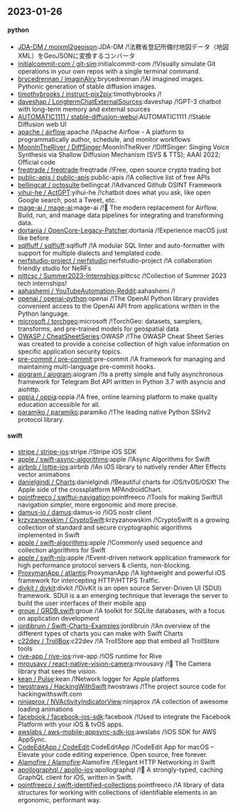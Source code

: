 ## 2023-01-26

#### python
* [JDA-DM / mojxml2geojson](https://github.com/JDA-DM/mojxml2geojson):JDA-DM /!法務省登記所備付地図データ（地図XML）をGeoJSONに変換するコンバータ
* [initialcommit-com / git-sim](https://github.com/initialcommit-com/git-sim):initialcommit-com /!Visually simulate Git operations in your own repos with a single terminal command.
* [brycedrennan / imaginAIry](https://github.com/brycedrennan/imaginAIry):brycedrennan /!AI imagined images. Pythonic generation of stable diffusion images.
* [timothybrooks / instruct-pix2pix](https://github.com/timothybrooks/instruct-pix2pix):timothybrooks /!
* [daveshap / LongtermChatExternalSources](https://github.com/daveshap/LongtermChatExternalSources):daveshap /!GPT-3 chatbot with long-term memory and external sources
* [AUTOMATIC1111 / stable-diffusion-webui](https://github.com/AUTOMATIC1111/stable-diffusion-webui):AUTOMATIC1111 /!Stable Diffusion web UI
* [apache / airflow](https://github.com/apache/airflow):apache /!Apache Airflow - A platform to programmatically author, schedule, and monitor workflows
* [MoonInTheRiver / DiffSinger](https://github.com/MoonInTheRiver/DiffSinger):MoonInTheRiver /!DiffSinger: Singing Voice Synthesis via Shallow Diffusion Mechanism (SVS & TTS); AAAI 2022; Official code
* [freqtrade / freqtrade](https://github.com/freqtrade/freqtrade):freqtrade /!Free, open source crypto trading bot
* [public-apis / public-apis](https://github.com/public-apis/public-apis):public-apis /!A collective list of free APIs
* [bellingcat / octosuite](https://github.com/bellingcat/octosuite):bellingcat /!Advanced Github OSINT Framework
* [yihui-he / ActGPT](https://github.com/yihui-he/ActGPT):yihui-he /!chatbot does what you ask, like open Google search, post a Tweet, etc.
* [mage-ai / mage-ai](https://github.com/mage-ai/mage-ai):mage-ai /!🧙
The modern replacement for Airflow. Build, run, and manage data pipelines for integrating and transforming data.
* [dortania / OpenCore-Legacy-Patcher](https://github.com/dortania/OpenCore-Legacy-Patcher):dortania /!Experience macOS just like before
* [sqlfluff / sqlfluff](https://github.com/sqlfluff/sqlfluff):sqlfluff /!A modular SQL linter and auto-formatter with support for multiple dialects and templated code.
* [nerfstudio-project / nerfstudio](https://github.com/nerfstudio-project/nerfstudio):nerfstudio-project /!A collaboration friendly studio for NeRFs
* [pittcsc / Summer2023-Internships](https://github.com/pittcsc/Summer2023-Internships):pittcsc /!Collection of Summer 2023 tech internships!
* [aahashemi / YouTubeAutomation-Reddit](https://github.com/aahashemi/YouTubeAutomation-Reddit):aahashemi /!
* [openai / openai-python](https://github.com/openai/openai-python):openai /!The OpenAI Python library provides convenient access to the OpenAI API from applications written in the Python language.
* [microsoft / torchgeo](https://github.com/microsoft/torchgeo):microsoft /!TorchGeo: datasets, samplers, transforms, and pre-trained models for geospatial data
* [OWASP / CheatSheetSeries](https://github.com/OWASP/CheatSheetSeries):OWASP /!The OWASP Cheat Sheet Series was created to provide a concise collection of high value information on specific application security topics.
* [pre-commit / pre-commit](https://github.com/pre-commit/pre-commit):pre-commit /!A framework for managing and maintaining multi-language pre-commit hooks.
* [aiogram / aiogram](https://github.com/aiogram/aiogram):aiogram /!Is a pretty simple and fully asynchronous framework for Telegram Bot API written in Python 3.7 with asyncio and aiohttp.
* [oppia / oppia](https://github.com/oppia/oppia):oppia /!A free, online learning platform to make quality education accessible for all.
* [paramiko / paramiko](https://github.com/paramiko/paramiko):paramiko /!The leading native Python SSHv2 protocol library.

#### swift
* [stripe / stripe-ios](https://github.com/stripe/stripe-ios):stripe /!Stripe iOS SDK
* [apple / swift-async-algorithms](https://github.com/apple/swift-async-algorithms):apple /!Async Algorithms for Swift
* [airbnb / lottie-ios](https://github.com/airbnb/lottie-ios):airbnb /!An iOS library to natively render After Effects vector animations
* [danielgindi / Charts](https://github.com/danielgindi/Charts):danielgindi /!Beautiful charts for iOS/tvOS/OSX! The Apple side of the crossplatform MPAndroidChart.
* [pointfreeco / swiftui-navigation](https://github.com/pointfreeco/swiftui-navigation):pointfreeco /!Tools for making SwiftUI navigation simpler, more ergonomic and more precise.
* [damus-io / damus](https://github.com/damus-io/damus):damus-io /!iOS nostr client
* [krzyzanowskim / CryptoSwift](https://github.com/krzyzanowskim/CryptoSwift):krzyzanowskim /!CryptoSwift is a growing collection of standard and secure cryptographic algorithms implemented in Swift
* [apple / swift-algorithms](https://github.com/apple/swift-algorithms):apple /!Commonly used sequence and collection algorithms for Swift
* [apple / swift-nio](https://github.com/apple/swift-nio):apple /!Event-driven network application framework for high performance protocol servers & clients, non-blocking.
* [ProxymanApp / atlantis](https://github.com/ProxymanApp/atlantis):ProxymanApp /!A lightweight and powerful iOS framework for intercepting HTTP/HTTPS Traffic.
* [divkit / divkit](https://github.com/divkit/divkit):divkit /!DivKit is an open source Server-Driven UI (SDUI) framework. SDUI is a an emerging technique that leverage the server to build the user interfaces of their mobile app
* [groue / GRDB.swift](https://github.com/groue/GRDB.swift):groue /!A toolkit for SQLite databases, with a focus on application development
* [jordibruin / Swift-Charts-Examples](https://github.com/jordibruin/Swift-Charts-Examples):jordibruin /!An overview of the different types of charts you can make with Swift Charts
* [c22dev / TrollBox](https://github.com/c22dev/TrollBox):c22dev /!A TrollStore app that embed all TrollStore tools
* [rive-app / rive-ios](https://github.com/rive-app/rive-ios):rive-app /!iOS runtime for Rive
* [mrousavy / react-native-vision-camera](https://github.com/mrousavy/react-native-vision-camera):mrousavy /!📸
The Camera library that sees the vision.
* [kean / Pulse](https://github.com/kean/Pulse):kean /!Network logger for Apple platforms
* [twostraws / HackingWithSwift](https://github.com/twostraws/HackingWithSwift):twostraws /!The project source code for hackingwithswift.com
* [ninjaprox / NVActivityIndicatorView](https://github.com/ninjaprox/NVActivityIndicatorView):ninjaprox /!A collection of awesome loading animations
* [facebook / facebook-ios-sdk](https://github.com/facebook/facebook-ios-sdk):facebook /!Used to integrate the Facebook Platform with your iOS & tvOS apps.
* [awslabs / aws-mobile-appsync-sdk-ios](https://github.com/awslabs/aws-mobile-appsync-sdk-ios):awslabs /!iOS SDK for AWS AppSync.
* [CodeEditApp / CodeEdit](https://github.com/CodeEditApp/CodeEdit):CodeEditApp /!CodeEdit App for macOS – Elevate your code editing experience. Open source, free forever.
* [Alamofire / Alamofire](https://github.com/Alamofire/Alamofire):Alamofire /!Elegant HTTP Networking in Swift
* [apollographql / apollo-ios](https://github.com/apollographql/apollo-ios):apollographql /!📱
A strongly-typed, caching GraphQL client for iOS, written in Swift.
* [pointfreeco / swift-identified-collections](https://github.com/pointfreeco/swift-identified-collections):pointfreeco /!A library of data structures for working with collections of identifiable elements in an ergonomic, performant way.
